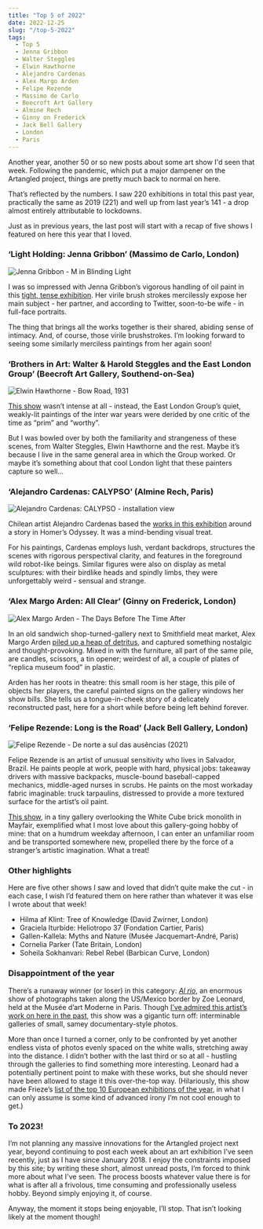 ```yaml
---
title: "Top 5 of 2022"
date: 2022-12-25
slug: "/top-5-2022"
tags:
  - Top 5
  - Jenna Gribbon
  - Walter Steggles
  - Elwin Hawthorne
  - Alejandro Cardenas
  - Alex Margo Arden
  - Felipe Rezende
  - Massimo de Carlo
  - Beecroft Art Gallery
  - Almine Rech
  - Ginny on Frederick
  - Jack Bell Gallery
  - London
  - Paris
---
```


Another year, another 50 or so new posts about some art show I'd seen that week. Following the pandemic, which put a major dampener on the Artangled project, things are pretty much back to normal on here.

That’s reflected by the numbers. I saw 220 exhibitions in total this past year, practically the same as 2019 (221) and well up from last year’s 141 - a drop almost entirely attributable to lockdowns.

Just as in previous years, the last post will start with a recap of five shows I featured on here this year that I loved.

### ‘Light Holding: Jenna Gribbon’ (Massimo de Carlo, London)

![Jenna Gribbon - M in Blinding Light](/gribbon-massimo-1.jpeg)

I was so impressed with Jenna Gribbon’s vigorous handling of oil paint in  this [tight, tense exhibition](/gribbon-massimo). Her virile brush strokes mercilessly expose her main subject - her partner, and according to Twitter, soon-to-be wife - in full-face portraits.

The thing that brings all the works together is their shared, abiding sense of intimacy. And, of course, those virile brushstrokes. I’m looking forward to seeing some similarly merciless paintings from her again soon!

###  ‘Brothers in Art: Walter & Harold Steggles and the East London Group’ (Beecroft Art Gallery, Southend-on-Sea)

![Elwin Hawthorne - Bow Road, 1931](/steggles-beecroft-2.jpeg)

[This show](/steggles-beecroft) wasn’t intense at all - instead, the East London Group’s quiet, weakly-lit paintings of the inter war years were derided by one critic of the time as “prim” and “worthy”. 

But I was bowled over by both the familiarity and strangeness of these scenes, from Walter Steggles, Elwin Hawthorne and the rest. Maybe it’s because I live in the same general area in which the Group worked. Or maybe it’s something about that cool London light that these painters capture so well…

### ‘Alejandro Cardenas: CALYPSO’ (Almine Rech, Paris)

![Alejandro Cardenas: CALYPSO - installation view](/cardenas-rech-1.jpeg)

Chilean artist Alejandro Cardenas based the [works in this exhibition](/cardenas-rech) around a story in Homer’s Odyssey. It was a mind-bending visual treat.

For his paintings, Cardenas employs lush, verdant backdrops, structures the scenes with rigorous perspectival clarity, and features in the foreground wild robot-like beings. Similar figures were also on display as metal sculptures: with their birdlike heads and spindly limbs, they were unforgettably weird - sensual and strange.

### ‘Alex Margo Arden: All Clear’ (Ginny on Frederick, London)

![Alex Margo Arden - The Days Before The Time After](/arden-frederick-1.jpeg)

In an old sandwich shop-turned-gallery next to Smithfield meat market, Alex Margo Arden [piled up a heap of detritus](/arden-frederick), and captured something nostalgic and thought-provoking. Mixed in with the furniture, all part of the same pile, are candles, scissors, a tin opener; weirdest of all, a couple of plates of “replica museum food” in plastic. 

Arden has her roots in theatre: this small room is her stage, this pile of objects her players, the careful painted signs on the gallery windows her show bills. She tells us a tongue-in-cheek story of a delicately reconstructed past, here for a short while before being left behind forever.

### ‘Felipe Rezende: Long is the Road’ (Jack Bell Gallery, London)

![Felipe Rezende - De norte a sul das ausências (2021)](/rezende-bell-1.jpeg)

Felipe Rezende is an artist of unusual sensitivity who lives in Salvador, Brazil. He paints people at work, people with hard, physical jobs: takeaway drivers with massive backpacks, muscle-bound baseball-capped mechanics, middle-aged nurses in scrubs. He paints on the most workaday fabric imaginable: truck tarpaulins, distressed to provide a more textured surface for the artist’s oil paint.

[This show](/rezende-bell), in a tiny gallery overlooking the White Cube brick monolith in Mayfair, exemplified what I most love about this gallery-going hobby of mine: that on a humdrum weekday afternoon, I can enter an unfamiliar room and be transported somewhere new, propelled there by the force of a stranger’s artistic imagination. What a treat!

### Other highlights

Here are five other shows I saw and loved that didn’t quite make the cut - in each case, I wish I’d featured them on here rather than whatever it was else I wrote about that week!

* Hilma af Klint: Tree of Knowledge (David Zwirner, London)
* Graciela Iturbide: Heliotropo 37 (Fondation Cartier, Paris)
* Gallen-Kallela: Myths and Nature (Musée Jacquemart-André, Paris)
* Cornelia Parker (Tate Britain, London)
* Soheila Sokhanvari: Rebel Rebel (Barbican Curve, London)

### Disappointment of the year

There’s a runaway winner (or loser) in this category: *[Al rio](https://www.mam.paris.fr/en/expositions/exhibitions-zoe-leonard)*, an enormous show of photographs taken along the US/Mexico border by Zoe Leonard, held at the Musée d’art Moderne in Paris. Though [I’ve admired this artist’s work on here in the past](/leonard-hauser-wirth), this show was a gigantic turn off: interminable galleries of small, samey documentary-style photos.

More than once I turned a corner, only to be confronted by yet another endless vista of photos evenly spaced on the white walls, stretching away into the distance. I didn’t bother with the last third or so at all - hustling through the galleries to find something more interesting. Leonard had a potentially pertinent point to make with these works, but she should never have been allowed to stage it this over-the-top way. (Hilariously, this show made Frieze’s [list of the top 10 European exhibitions of the year](https://www.frieze.com/article/top-ten-shows-europe-2022), in what I can only assume is some kind of advanced irony I’m not cool enough to get.)

### To 2023!

I’m not planning any massive innovations for the Artangled project next year, beyond continuing to post each week about an art exhibition I've seen recently, just as I have since January 2018. I enjoy the constraints imposed by this site; by writing these short, almost unread posts, I’m forced to think more about what I've seen. The process boosts whatever value there is for what is after all a frivolous, time consuming and professionally useless hobby. Beyond simply enjoying it, of course.

Anyway, the moment it stops being enjoyable, I’ll stop. That isn’t looking likely at the moment though!
